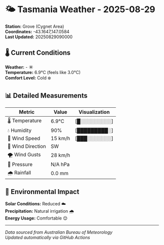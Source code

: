 # 🌤️ Tasmania Weather - 2025-08-29

**Station:** Grove (Cygnet Area)  
**Coordinates:** -43.1647,147.0584  
**Last Updated:** 20250829090000

## 🌡️ Current Conditions

**Weather:** - ☀️  
**Temperature:** 6.9°C (feels like 3.0°C)  
**Comfort Level:** Cold ❄️

## 📊 Detailed Measurements

| Metric | Value | Visualization |
|--------|-------|---------------|
| 🌡️ Temperature | 6.9°C | [█░░░░░░░░░] |
| 💧 Humidity | 90% | [█████████░] |
| 💨 Wind Speed | 15 km/h | [███░░░░░░░] |
| 🧭 Wind Direction | SW | |
| 🌪️ Wind Gusts | 28 km/h | |
| 🔽 Pressure | N/A hPa | |
| 🌧️ Rainfall | 0.0 mm | |

## 🌱 Environmental Impact

**Solar Conditions:** Reduced ☁️  
**Precipitation:** Natural irrigation 🌧️  
**Energy Usage:** Comfortable 😌

---
*Data sourced from Australian Bureau of Meteorology*  
*Updated automatically via GitHub Actions*
